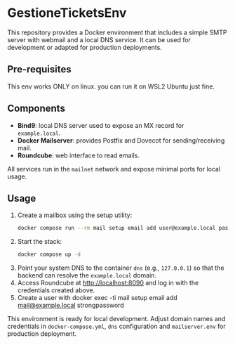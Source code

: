# GestioneTicketsEnv

This repository provides a Docker environment that includes a simple SMTP server with webmail and a local DNS service. It can be used for development or adapted for production deployments.

## Pre-requisites

This env works ONLY on linux. you can run it on WSL2 Ubuntu just fine.

## Components

- **Bind9**: local DNS server used to expose an MX record for `example.local`.
- **Docker Mailserver**: provides Postfix and Dovecot for sending/receiving mail.
- **Roundcube**: web interface to read emails.

All services run in the `mailnet` network and expose minimal ports for local usage.

## Usage

1. Create a mailbox using the setup utility:
   ```bash
   docker compose run --rm mail setup email add user@example.local password
   ```
2. Start the stack:
   ```bash
   docker compose up -d
   ```
3. Point your system DNS to the container `dns` (e.g., `127.0.0.1`) so that the backend can resolve the `example.local` domain.
4. Access Roundcube at <http://localhost:8090> and log in with the credentials created above.
5. Create a user with docker exec -ti mail setup email add mail@example.local strongpassword

This environment is ready for local development. Adjust domain names and credentials in `docker-compose.yml`, `dns` configuration and `mailserver.env` for production deployment.
